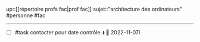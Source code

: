 up::[[répertoire profs fac|prof fac]]
sujet::"architecture des ordinateurs"
#personne #fac

----

 - [ ] #task contacter pour date contrôle ⏫ 📅 2022-11-07l 